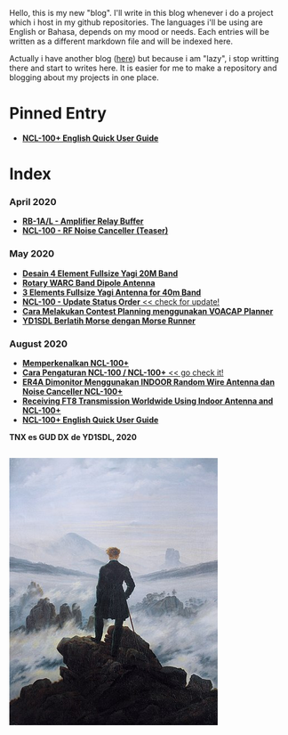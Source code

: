 Hello, this is my new "blog". I'll write in this blog whenever i do a project which i host in my github repositories. The languages i'll be using are English or Bahasa, depends on my mood or needs. Each entries will be written as a different markdown file and will be indexed here.

Actually i have another blog ([here](https://labsdl.wordpress.com/)) but because i am "lazy", i stop writting there and start to writes here. It is easier for me to make a repository and blogging about my projects in one place.

# Pinned Entry
* [**NCL-100+ English Quick User Guide**](./2020-08-17/2020-08-17.md)

# Index
### April 2020
* [**RB-1A/L - Amplifier Relay Buffer**](./2020-04-29/2020-04-29.md)
* [**NCL-100 - RF Noise Canceller (Teaser)**](./2020-04-30/2020-04-30.md)

### May 2020
* [**Desain 4 Element Fullsize Yagi 20M Band**](./2020-05-01/2020-05-01.md)
* [**Rotary WARC Band Dipole Antenna**](./2020-05-02/2020-05-02.md)
* [**3 Elements Fullsize Yagi Antenna for 40m Band**](./2020-05-02-2/2020-05-02-2.md)
* [**NCL-100 - Update Status Order** << check for update!](./Update-Status-Order/2020-05-02.md)
* [**Cara Melakukan Contest Planning menggunakan VOACAP Planner**](./2020-05-24/2020-05-24.md)
* [**YD1SDL Berlatih Morse dengan Morse Runner**](./2020-05-26/2020-05-26.md)

### August 2020
* [**Memperkenalkan NCL-100+**](./2020-08-01/2020-08-01.md)
* [**Cara Pengaturan NCL-100 / NCL-100+** << go check it!](./2020-08-02/2020-08-02.md)
* [**ER4A Dimonitor Menggunakan INDOOR Random Wire Antenna dan Noise Canceller NCL-100+**](./2020-08-09/2020-08-09.md)
* [**Receiving FT8 Transmission Worldwide Using Indoor Antenna and NCL-100+**](./2020-08-16/2020-08-16.md)
* [**NCL-100+ English Quick User Guide**](./2020-08-17/2020-08-17.md)

**TNX es GUD DX**
**de YD1SDL, 2020**

##

![](./375px-Caspar_David_Friedrich_-_Wanderer_above_the_sea_of_fog.jpg)
